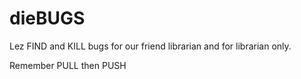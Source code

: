 dieBUGS
=======

Lez FIND and KILL bugs for our friend librarian and for librarian only.


Remember PULL then PUSH
